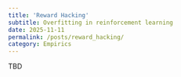 ```yaml
---
title: 'Reward Hacking'
subtitle: Overfitting in reinforcement learning
date: 2025-11-11
permalink: /posts/reward_hacking/
category: Empirics
---
```


TBD
